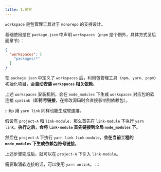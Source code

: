 ```yaml
---
title: 1.前言
---
```


`workspace` 是包管理工具对于 `monorepo` 的支持设计。

基础使用是在 `package.json` 中声明 `workspaces`（`pnpm` 是个例外，具体方式见后面章节）：

```json
{
  "workspaces": [
    "packages/*"
  ]
}
```

在 `package.json` 中定义了 `workspaces` 后，利用包管理工具（`npm`、`yarn`、`pnpm`）初始化项目，会**自动安装 `workspaces` 相关依赖**。

上述 `workspaces` 安装机制，会在 `node_modules` 下生成 `workspaces` 对应包的软连接 `symlink`（即**符号链接**，在修改源码时会直接影响到依赖包）。

:::tip
用 `yarn link` 同样也能生成软连接。

假设有 `project-A` 和 `link-module`，那么首先在 `link-module` 下执行 `yarn link`。**执行之后，会将 `link-module` 首先链接到全局 `node_modules` 下**。

然后在 `project-A` 下执行 `yarn link link-module`，**会在当前工程的 `node_modules` 下生成依赖包符号链接**。

上述步骤完成后，就可以在 `project-A` 下引入 `link-module`。

需要取消软连接的话，可以使用 `yarn unlink`。
:::
